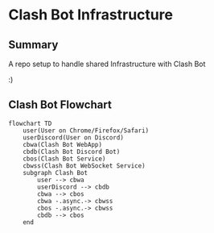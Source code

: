 # Clash Bot Infrastructure

## Summary
A repo setup to handle shared Infrastructure with Clash Bot

:)

## Clash Bot Flowchart
```mermaid
flowchart TD
    user(User on Chrome/Firefox/Safari)
    userDiscord(User on Discord)
    cbwa(Clash Bot WebApp)
    cbdb(Clash Bot Discord Bot)
    cbos(Clash Bot Service)
    cbwss(Clash Bot WebSocket Service)
    subgraph Clash Bot
        user --> cbwa
        userDiscord --> cbdb
        cbwa --> cbos
        cbwa -.async.-> cbwss
        cbos -.async.-> cbwss
        cbdb --> cbos
    end
```

